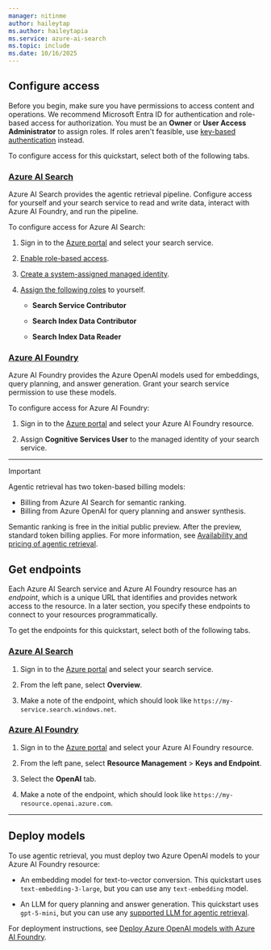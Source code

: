 ```yaml
---
manager: nitinme
author: haileytap
ms.author: haileytapia
ms.service: azure-ai-search
ms.topic: include
ms.date: 10/16/2025
---
```


## Configure access

Before you begin, make sure you have permissions to access content and operations. We recommend Microsoft Entra ID for authentication and role-based access for authorization. You must be an **Owner** or **User Access Administrator** to assign roles. If roles aren't feasible, use [key-based authentication](../../search-security-api-keys.md) instead.

To configure access for this quickstart, select both of the following tabs.

### [Azure AI Search](#tab/search-perms)

Azure AI Search provides the agentic retrieval pipeline. Configure access for yourself and your search service to read and write data, interact with Azure AI Foundry, and run the pipeline.

To configure access for Azure AI Search:

1. Sign in to the [Azure portal](https://portal.azure.com/) and select your search service.

1. [Enable role-based access](../../search-security-enable-roles.md).

1. [Create a system-assigned managed identity](../../search-how-to-managed-identities.md#create-a-system-managed-identity).

1. [Assign the following roles](../../search-security-rbac.md#how-to-assign-roles-in-the-azure-portal) to yourself.

    + **Search Service Contributor**

    + **Search Index Data Contributor**

    + **Search Index Data Reader**

### [Azure AI Foundry](#tab/foundry-perms)

Azure AI Foundry provides the Azure OpenAI models used for embeddings, query planning, and answer generation. Grant your search service permission to use these models.

To configure access for Azure AI Foundry:

1. Sign in to the [Azure portal](https://portal.azure.com/) and select your Azure AI Foundry resource.

1. Assign **Cognitive Services User** to the managed identity of your search service.

---

> [!IMPORTANT]
> Agentic retrieval has two token-based billing models:
>
> + Billing from Azure AI Search for semantic ranking.
> + Billing from Azure OpenAI for query planning and answer synthesis.
>
> Semantic ranking is free in the initial public preview. After the preview, standard token billing applies. For more information, see [Availability and pricing of agentic retrieval](../../agentic-retrieval-overview.md#availability-and-pricing).

## Get endpoints

Each Azure AI Search service and Azure AI Foundry resource has an *endpoint*, which is a unique URL that identifies and provides network access to the resource. In a later section, you specify these endpoints to connect to your resources programmatically.

To get the endpoints for this quickstart, select both of the following tabs.

### [Azure AI Search](#tab/search-endpoint)

1. Sign in to the [Azure portal](https://portal.azure.com/) and select your search service.

1. From the left pane, select **Overview**.

1. Make a note of the endpoint, which should look like `https://my-service.search.windows.net`.

### [Azure AI Foundry](#tab/foundry-endpoint)

1. Sign in to the [Azure portal](https://portal.azure.com/) and select your Azure AI Foundry resource.

1. From the left pane, select **Resource Management** > **Keys and Endpoint**.

1. Select the **OpenAI** tab.

1. Make a note of the endpoint, which should look like `https://my-resource.openai.azure.com`.

---

## Deploy models

To use agentic retrieval, you must deploy two Azure OpenAI models to your Azure AI Foundry resource:

+ An embedding model for text-to-vector conversion. This quickstart uses `text-embedding-3-large`, but you can use any `text-embedding` model.

+ An LLM for query planning and answer generation. This quickstart uses `gpt-5-mini`, but you can use any [supported LLM for agentic retrieval](../../agentic-retrieval-how-to-create-knowledge-base.md#supported-models).

For deployment instructions, see [Deploy Azure OpenAI models with Azure AI Foundry](/azure/ai-foundry/how-to/deploy-models-openai).
